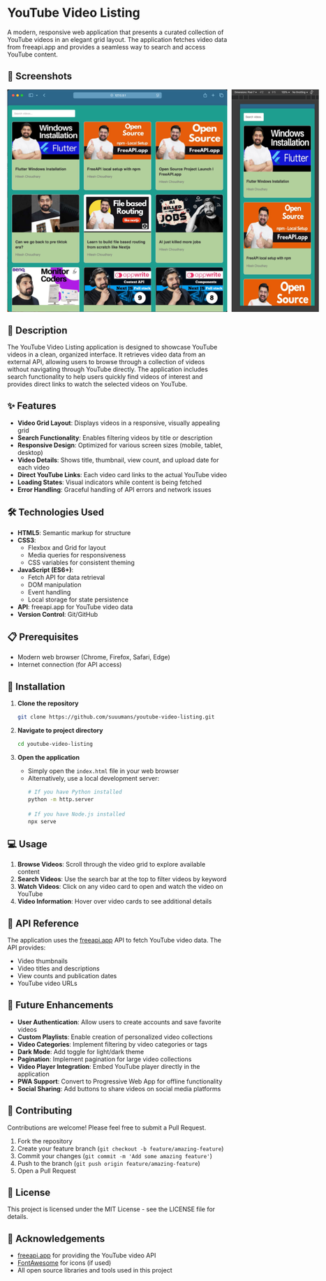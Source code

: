 # YouTube Video Listing

A modern, responsive web application that presents a curated collection of YouTube videos in an elegant grid layout. The application fetches video data from freeapi.app and provides a seamless way to search and access YouTube content.

## 📸 Screenshots

<div style="display: flex; gap: 10px;">
    <img src="image.png" width="600" alt="Desktop View">
    <img src="image-1.png" width="200" alt="Mobile View">
</div>

## 📝 Description

The YouTube Video Listing application is designed to showcase YouTube videos in a clean, organized interface. It retrieves video data from an external API, allowing users to browse through a collection of videos without navigating through YouTube directly. The application includes search functionality to help users quickly find videos of interest and provides direct links to watch the selected videos on YouTube.

## ✨ Features

- **Video Grid Layout**: Displays videos in a responsive, visually appealing grid
- **Search Functionality**: Enables filtering videos by title or description
- **Responsive Design**: Optimized for various screen sizes (mobile, tablet, desktop)
- **Video Details**: Shows title, thumbnail, view count, and upload date for each video
- **Direct YouTube Links**: Each video card links to the actual YouTube video
- **Loading States**: Visual indicators while content is being fetched
- **Error Handling**: Graceful handling of API errors and network issues

## 🛠️ Technologies Used

- **HTML5**: Semantic markup for structure
- **CSS3**: 
  - Flexbox and Grid for layout
  - Media queries for responsiveness
  - CSS variables for consistent theming
- **JavaScript (ES6+)**:
  - Fetch API for data retrieval
  - DOM manipulation
  - Event handling
  - Local storage for state persistence
- **API**: freeapi.app for YouTube video data
- **Version Control**: Git/GitHub

## 📋 Prerequisites

- Modern web browser (Chrome, Firefox, Safari, Edge)
- Internet connection (for API access)

## 🚀 Installation

1. **Clone the repository**
   ```bash
   git clone https://github.com/suuumans/youtube-video-listing.git
   ```

2. **Navigate to project directory**
   ```bash
   cd youtube-video-listing
   ```

3. **Open the application**
   - Simply open the `index.html` file in your web browser
   - Alternatively, use a local development server:
     ```bash
     # If you have Python installed
     python -m http.server
     
     # If you have Node.js installed
     npx serve
     ```

## 💻 Usage

1. **Browse Videos**: Scroll through the video grid to explore available content
2. **Search Videos**: Use the search bar at the top to filter videos by keyword
3. **Watch Videos**: Click on any video card to open and watch the video on YouTube
4. **Video Information**: Hover over video cards to see additional details

## 🧪 API Reference

The application uses the [freeapi.app](https://freeapi.app) API to fetch YouTube video data. The API provides:

- Video thumbnails
- Video titles and descriptions
- View counts and publication dates
- YouTube video URLs

## 🔮 Future Enhancements

- **User Authentication**: Allow users to create accounts and save favorite videos
- **Custom Playlists**: Enable creation of personalized video collections
- **Video Categories**: Implement filtering by video categories or tags
- **Dark Mode**: Add toggle for light/dark theme
- **Pagination**: Implement pagination for large video collections
- **Video Player Integration**: Embed YouTube player directly in the application
- **PWA Support**: Convert to Progressive Web App for offline functionality
- **Social Sharing**: Add buttons to share videos on social media platforms

## 🤝 Contributing

Contributions are welcome! Please feel free to submit a Pull Request.

1. Fork the repository
2. Create your feature branch (`git checkout -b feature/amazing-feature`)
3. Commit your changes (`git commit -m 'Add some amazing feature'`)
4. Push to the branch (`git push origin feature/amazing-feature`)
5. Open a Pull Request

## 📄 License

This project is licensed under the MIT License - see the LICENSE file for details.

## 👏 Acknowledgements

- [freeapi.app](https://freeapi.app) for providing the YouTube video API
- [FontAwesome](https://fontawesome.com) for icons (if used)
- All open source libraries and tools used in this project

